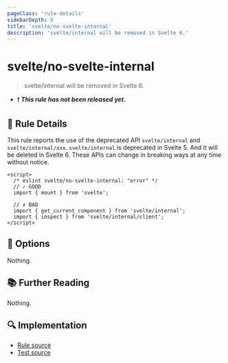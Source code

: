 ```yaml
---
pageClass: 'rule-details'
sidebarDepth: 0
title: 'svelte/no-svelte-internal'
description: 'svelte/internal will be removed in Svelte 6.'
---
```


# svelte/no-svelte-internal

> svelte/internal will be removed in Svelte 6.

- :exclamation: <badge text="This rule has not been released yet." vertical="middle" type="error"> **_This rule has not been released yet._** </badge>

## :book: Rule Details

This rule reports the use of the deprecated API `svelte/internal` and `svelte/internal/xxx`. `svelte/internal` is deprecated in Svelte 5. And it will be deleted in Svelte 6. These APIs can change in breaking ways at any time without notice.

<ESLintCodeBlock>

<!--eslint-skip-->

```svelte
<script>
  /* eslint svelte/no-svelte-internal: "error" */
  // ✓ GOOD
  import { mount } from 'svelte';

  // ✗ BAD
  import { get_current_component } from 'svelte/internal';
  import { inspect } from 'svelte/internal/client';
</script>
```

</ESLintCodeBlock>

## :wrench: Options

Nothing.

## :books: Further Reading

<!--TODO: update here when relevant statements are added in Svelte 5 documentation -->

Nothing.

## :mag: Implementation

- [Rule source](https://github.com/sveltejs/eslint-plugin-svelte/blob/main/src/rules/no-svelte-internal.ts)
- [Test source](https://github.com/sveltejs/eslint-plugin-svelte/blob/main/tests/src/rules/no-svelte-internal.ts)
